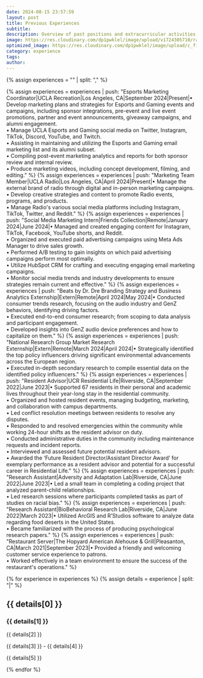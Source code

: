 ```yaml
---
date: 2024-08-15 23:57:59
layout: post
title: Previous Experiences
subtitle: 
description: Overview of past positions and extracurricular activities.
image: https://res.cloudinary.com/dp1pwklel/image/upload/v1724305710/radio_msluhq.png
optimized_image: https://res.cloudinary.com/dp1pwklel/image/upload/c_fill,w_380,h_200/v1724305710/radio_msluhq.png
category: experience
tags:
author: 
---
```


<section class="experience-timeline">
  {% assign experiences = "" | split: "," %}

  {% assign experiences = experiences | push: "Esports Marketing Coordinator|UCLA Recreation|Los Angeles, CA|September 2024|Present|• Develop marketing plans and strategies for Esports and Gaming events and campaigns, including sponsor integrations, pre-event and live event promotions, partner and event announcements, giveaway campaigns, and alumni engagement. <br>• Manage UCLA Esports and Gaming social media on Twitter, Instagram, TikTok, Discord, YouTube, and Twitch.<br>• Assisting in maintaining and utilizing the Esports and Gaming email marketing list and its alumni subset. <br>• Compiling post-event marketing analytics and reports for both sponsor review and internal review.<br>• Produce marketing videos, including concept development, filming, and editing." %}
  {% assign experiences = experiences | push: "Marketing Team Member|UCLA Radio|Los Angeles, CA|April 2024|Present|• Manage the external brand of radio through digital and in-person marketing campaigns.<br>• Develop creative strategies and content to promote Radio events, programs, and products.<br>• Manage Radio's various social media platforms including Instagram, TikTok, Twitter, and Reddit." %}
  {% assign experiences = experiences | push: "Social Media Marketing Intern|Friends Collection|Remote|January 2024|June 2024|• Managed and created engaging content for Instagram, TikTok, Facebook, YouTube shorts, and Reddit.<br>• Organized and executed paid advertising campaigns using Meta Ads Manager to drive sales growth.<br>• Performed A/B testing to gain insights on which paid advertising campaigns perform most optimally.<br>• Utilize HubSpot CRM for crafting and executing engaging email marketing campaigns.<br>• Monitor social media trends and industry developments to ensure strategies remain current and effective." %}
  {% assign experiences = experiences | push: "Beats by Dr. Dre Branding Strategy and Business Analytics Externship|Extern|Remote|April 2024|May 2024|• Conducted consumer trends research, focusing on the audio industry and GenZ behaviors, identifying driving factors.<br>• Executed end-to-end consumer research; from scoping to data analysis and participant engagement.<br>• Developed insights into GenZ audio device preferences and how to capitalize on them." %}
  {% assign experiences = experiences | push: "National Research Group Market Research Externship|Extern|Remote|March 2024|April 2024|• Strategically identified the top policy influencers driving significant environmental advancements across the European region.<br>• Executed in-depth secondary research to compile essential data on the identified policy influencers." %}
  {% assign experiences = experiences | push: "Resident Advisor|UCR Residential Life|Riverside, CA|September 2022|June 2023|• Supported 67 residents in their personal and academic lives throughout their year-long stay in the residential community.<br>• Organized and hosted resident events, managing budgeting, marketing, and collaboration with campus departments.<br>• Led conflict resolution meetings between residents to resolve any disputes.<br>• Responded to and resolved emergencies within the community while working 24-hour shifts as the resident advisor on duty.<br>• Conducted administrative duties in the community including maintenance requests and incident reports.<br>• Interviewed and assessed future potential resident advisors.<br>• Awarded the ‘Future Resident Director/Assistant Director Award’ for exemplary performance as a resident advisor and potential for a successful career in Residential Life." %}
  {% assign experiences = experiences | push: "Research Assistant|Adversity and Adaptation Lab|Riverside, CA|June 2022|June 2023|• Led a small team in completing a coding project that analyzed parent-child relationships.<br>• Led research sessions where participants completed tasks as part of studies on racial bias." %}
  {% assign experiences = experiences | push: "Research Assistant|BioBehavioral Research Lab|Riverside, CA|June 2022|March 2023|• Utilized ArcGIS and R’Studios software to analyze data regarding food deserts in the United States.<br>• Became familiarized with the process of producing psychological research papers." %}
  {% assign experiences = experiences | push: "Restaurant Server|The Hopyard American Alehouse & Grill|Pleasanton, CA|March 2021|September 2023|• Provided a friendly and welcoming customer service experience to patrons.<br>• Worked effectively in a team environment to ensure the success of the restaurant's operations." %}

  {% for experience in experiences %}
    {% assign details = experience | split: "|" %}
    <div class="experience-card {% cycle 'left', 'right' %}">
      <div class="card-content">
        <h2>{{ details[0] }}</h2>
        <h3>{{ details[1] }}</h3>
        <p class="location">{{ details[2] }}</p>
        <p class="date">{{ details[3] }} - {{ details[4] }}</p>
        <p>{{ details[5] }}</p>
      </div>
    </div>
  {% endfor %}
</section>

